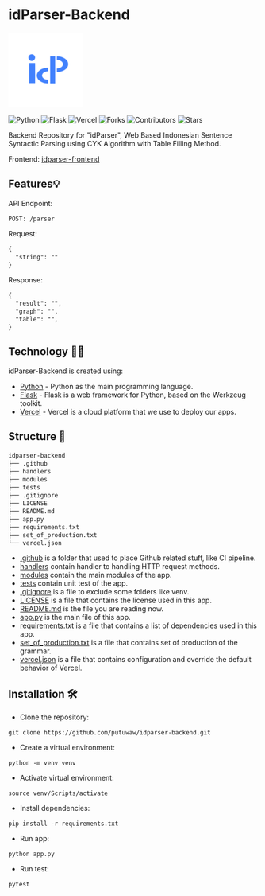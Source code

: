 # idParser-Backend

<img src="https://github.com/putuwaw/idparser-frontend/blob/main/public/logo192.png" width="150px;" alt="Logo IdParser"/>

![Python](https://img.shields.io/badge/Python-FFD43B?style=for-the-badge&logo=python&logoColor=blue)
![Flask](https://img.shields.io/badge/Flask-000000?style=for-the-badge&logo=flask&logoColor=white)
![Vercel](https://img.shields.io/badge/vercel-%23000000.svg?style=for-the-badge&logo=vercel&logoColor=white)
![Forks](https://img.shields.io/github/forks/putuwaw/idparser-backend?style=for-the-badge)
![Contributors](https://img.shields.io/github/contributors/putuwaw/idparser-backend?style=for-the-badge)
![Stars](https://img.shields.io/github/stars/putuwaw/idparser-backend?style=for-the-badge)

Backend Repository for "idParser", Web Based Indonesian Sentence Syntactic Parsing using CYK Algorithm with Table Filling Method.

Frontend: [idparser-frontend](https://github.com/putuwaw/idparser-frontend)

## Features💡
API Endpoint:
```
POST: /parser
```
Request:
```
{
  "string": ""
}
```
Response:
```
{
  "result": "",
  "graph": "",
  "table": "",
}
```
## Technology 👨‍💻
idParser-Backend is created using:
- [Python](https://www.python.org/) - Python as the main programming language.
- [Flask](https://flask.palletsprojects.com/en/2.2.x/) - Flask is a web framework for Python, based on the Werkzeug toolkit.
- [Vercel](https://vercel.com/) - Vercel is a cloud platform that we use to deploy our apps.

## Structure 📂
```
idparser-backend
├── .github
├── handlers
├── modules
├── tests
├── .gitignore
├── LICENSE
├── README.md
├── app.py
├── requirements.txt
├── set_of_production.txt
└── vercel.json
```
- [.github](.github/) is a folder that used to place Github related stuff, like CI pipeline.
- [handlers](handlers/) contain handler to handling HTTP request methods.
- [modules](modules/) contain the main modules of the app.
- [tests](tests/) contain unit test of the app.
- [.gitignore](.gitignore) is a file to exclude some folders like venv.
- [LICENSE](LICENSE) is a file that contains the license used in this app.
- [README.md](README.md) is the file you are reading now.
- [app.py](app.py) is the main file of this app.
- [requirements.txt](requirements.txt) is a file that contains a list of dependencies used in this app.
- [set_of_production.txt](set_of_production.txt) is a file that contains set of production of the grammar.
- [vercel.json](vercel.json) is a file that contains configuration and override the default behavior of Vercel.

## Installation 🛠️
- Clone the repository:
```
git clone https://github.com/putuwaw/idparser-backend.git
```
- Create a virtual environment:
```
python -m venv venv
```
- Activate virtual environment:
```
source venv/Scripts/activate
```
- Install dependencies:
```
pip install -r requirements.txt
```
- Run app:
```
python app.py
```
- Run test:
```
pytest
```
